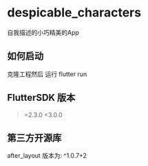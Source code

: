 # despicable_characters

自我描述的小巧精美的App

## 如何启动

克隆工程然后 运行 flutter run 

## FlutterSDK 版本

>=2.3.0 <3.0.0

## 第三方开源库

after_layout 版本为: ^1.0.7+2

